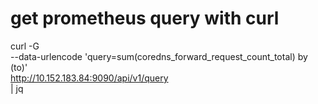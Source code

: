 # get prometheus query with curl
curl -G \
--data-urlencode 'query=sum(coredns_forward_request_count_total) by (to)' \
http://10.152.183.84:9090/api/v1/query \
| jq
